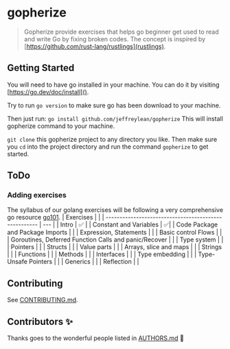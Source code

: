 # gopherize

> Gopherize provide exercises that helps go beginner get used to read and write Go by fixing broken codes. The concept is inspired by [https://github.com/rust-lang/rustlings](rustlings).

## Getting Started

You will need to have go installed in your machine. You can do it by visiting [https://go.dev/doc/install]().

Try to run `go version` to make sure go has been download to your machine.

Then just run:
`go install github.com/jeffreylean/gopherize`
This will install gopherize command to your machine.

`git clone` this gopherize project to any directory you like.
Then make sure you `cd` into the project directory and run the command `gopherize` to get started.

## ToDo

### Adding exercises

The syllabus of our golang exercises will be following a very comprehensive go resource [go101](https://go101.org/article/101.html).
| Exercises | |
| ----------------------------------------------------- | --- |
| Intro | ✅ |
| Constant and Variables | ✅|
| Code Package and Package Imports | |
| Expression, Statements | |
| Basic control Flows | |
| Goroutines, Deferred Function Calls and panic/Recover | |
| Type system | |
| Pointers | |
| Structs | |
| Value parts | |
| Arrays, slice and maps | |
| Strings | |
| Functions | |
| Methods | |
| Interfaces | |
| Type embedding | |
| Type-Unsafe Pointers | |
| Generics | |
| Reflection | |

## Contributing

See [CONTRIBUTING.md](./CONTRIBUTING.md).

## Contributors ✨

Thanks goes to the wonderful people listed in [AUTHORS.md](./AUTHORS.md) 🎉
